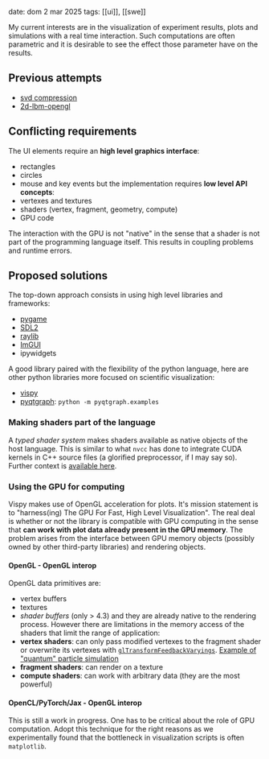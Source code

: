 date: dom 2 mar 2025
tags: [[ui]], [[swe]]

My current interests are in the visualization of experiment results, plots and simulations with a real time interaction. Such computations are often parametric and it is desirable to see the effect those parameter have on the results.
## Previous attempts
* [svd compression](https://github.com/FattiMei/svd-demo-ui)
* [2d-lbm-opengl](https://github.com/FattiMei/2d-lbm-opengl)

## Conflicting requirements
The UI elements require an **high level graphics interface**:
* rectangles
* circles
* mouse and key events
but the implementation requires **low level API concepts**:
* vertexes and textures
* shaders (vertex, fragment, geometry, compute)
* GPU code

The interaction with the GPU is not "native" in the sense that a shader is not part of the programming language itself. This results in coupling problems and runtime errors.

## Proposed solutions
The top-down approach consists in using high level libraries and frameworks:
* [pygame](https://pygame.org)
* [SDL2](https://www.libsdl.org/)
* [raylib](https://raylib.com)
* [ImGUI](https://github.com/ocornut/imgui)
* ipywidgets

A good library paired with the flexibility of the python language, here are other python libraries more focused on scientific visualization:
* [vispy](https://vispy.org/gallery/scene/index.html)
* [pyqtgraph](https://pyqtgraph.readthedocs.io/en/latest/getting_started/plotting.html): `python -m pyqtgraph.examples`

### Making shaders part of the language
A *typed shader system* makes shaders available as native objects of the host language. This is similar to what `nvcc` has done to integrate CUDA kernels in C++ source files (a glorified preprocessor, if I may say so). Further context is [available here](https://chatgpt.com/share/67c4051b-1b18-800b-b499-d668b79d7856).

### Using the GPU for computing
Vispy makes use of OpenGL acceleration for plots. It's mission statement is to "harness(ing) The GPU For Fast, High Level Visualization". The real deal is whether or not the library is compatible with GPU computing in the sense that **can work with plot data already present in the GPU memory**. The problem arises from the interface between GPU memory objects (possibly owned by other third-party libraries) and rendering objects.

#### OpenGL - OpenGL interop
OpenGL data primitives are:
* vertex buffers
* textures
* *shader buffers* (only > 4.3)
and they are already native to the rendering process. However there are limitations in the memory access of the shaders that limit the range of application:
* **vertex shaders**: can only pass modified vertexes to the fragment shader or overwrite its vertexes with [`glTransformFeedbackVaryings`](https://www.khronos.org/opengl/wiki/Transform_Feedback). [Example of "quantum" particle simulation](file:///home/matteo/research)
* **fragment shaders**: can render on a texture
* **compute shaders**: can work with arbitrary data (they are the most powerful)

#### OpenCL/PyTorch/Jax - OpenGL interop
This is still a work in progress. One has to be critical about the role of GPU computation. Adopt this technique for the right reasons as we experimentally found that the bottleneck in visualization scripts is often `matplotlib`.
